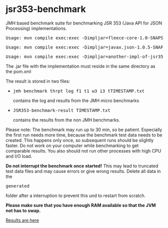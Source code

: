 jsr353-benchmark
================

JMH based benchmark suite for benchmarking JSR 353 (Java API for JSON Processing) implementations.

<pre>Usage: mvn compile exec:exec -Dimpljar=fleece-core-1.0-SNAPSHOT</pre>
<pre>Usage: mvn compile exec:exec -Dimpljar=javax.json-1.0.5-SNAPSHOT.jar</pre>
<pre>Usage: mvn compile exec:exec -Dimpljar=another-impl-of-jsr353.jar</pre>

The .jar file with the implementation must reside in the same directory as the pom.xml

The result is stored in two files:

* <pre>jmh_benchmark_thrpt_log_f1_t1_w3_i3_tTIMESTAMP.txt</pre> contains the log and results from the JMH micro benchmarks

* <pre>JSR353-benchmark-result_TIMESTAMP.txt</pre> contains the results from the non JMH benchmarks.

Please note: The benchmark may run up to 30 min, so be patient. Especially the first run needs more time, because the benchmark test data needs to be created. This happens only once, so subsequent runs should be slightly faster. Do not work on your computer while benchmarking to get comparable results. You also should not run other processes with high CPU and I/O load.

<b>Do not interrupt the benchmark once started!</b> This may lead to truncated test data files and may cause errors or give wrong results. Delete all data in the <pre>generated</pre> folder after a interruption to prevent this und to restart from scratch.

<b>Please make sure that you have enough RAM available so that the JVM not has to swap. </b>

<a href="https://github.com/salyh/jsr353-benchmark/wiki">Results are here</a><br>
